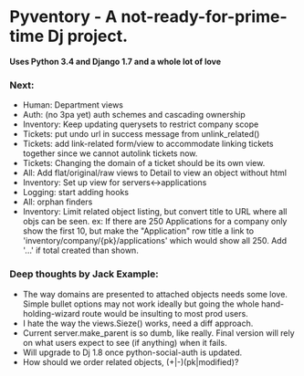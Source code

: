 Pyventory - A not-ready-for-prime-time Dj project.
=============================================================
**Uses Python 3.4 and Django 1.7 and a whole lot of love**


### Next:
* Human: Department views
* Auth: (no 3pa yet) auth schemes and cascading ownership
* Inventory: Keep updating querysets to restrict company scope
* Tickets: put undo url in success message from unlink_related()
* Tickets: add link-related form/view to accommodate linking tickets together since we cannot autolink tickets now.
* Tickets: Changing the domain of a ticket should be its own view.  
* All: Add flat/original/raw views to Detail to view an object without html
* Inventory: Set up view for servers<->applications
* Logging: start adding hooks
* All: orphan finders
* Inventory: Limit related object listing, but convert title to URL where all objs can be seen. ex: If there are 250
Applications for a company only show the first 10, but make the "Application" row title a link to 
'inventory/company/{pk}/applications' which would show all 250. Add '...' if total created than shown. 


### Deep thoughts by Jack Example:
* The way domains are presented to attached objects needs some love. Simple bullet options may not work ideally but
 going the whole hand-holding-wizard route would be insulting to most prod users.
* I hate the way the views.Sieze() works, need a diff approach. 
* Current server.make_parent is so dumb, like really. Final version will rely on what users expect to see (if anything)
 when it fails.
* Will upgrade to Dj 1.8 once python-social-auth is updated.
* How should we order related objects, (+|-)(pk|modified)?
